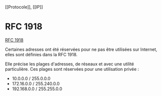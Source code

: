[[Protocole]], [[IP]]
# RFC 1918
[RFC 1918](https://datatracker.ietf.org/doc/html/rfc1918)

Certaines adresses ont été réservées pour ne pas être utilisées sur Internet, elles sont définies dans la RFC 1918.

Elle précise les plages d'adresses, de réseaux et avec une utilité particulière. Ces plages sont réservées pour une utilisation privée : 
- 10.0.0.0 / 255.0.0.0
- 172.16.0.0 / 255.240.0.0
- 192.168.0.0 / 255.255.0.0

 